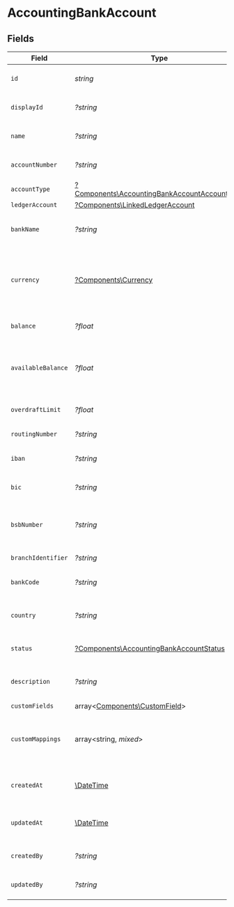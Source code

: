 # AccountingBankAccount


## Fields

| Field                                                                                                                              | Type                                                                                                                               | Required                                                                                                                           | Description                                                                                                                        | Example                                                                                                                            |
| ---------------------------------------------------------------------------------------------------------------------------------- | ---------------------------------------------------------------------------------------------------------------------------------- | ---------------------------------------------------------------------------------------------------------------------------------- | ---------------------------------------------------------------------------------------------------------------------------------- | ---------------------------------------------------------------------------------------------------------------------------------- |
| `id`                                                                                                                               | *string*                                                                                                                           | :heavy_check_mark:                                                                                                                 | A unique identifier for an object.                                                                                                 | 12345                                                                                                                              |
| `displayId`                                                                                                                        | *?string*                                                                                                                          | :heavy_minus_sign:                                                                                                                 | Display ID for the bank account                                                                                                    | BA-001                                                                                                                             |
| `name`                                                                                                                             | *?string*                                                                                                                          | :heavy_minus_sign:                                                                                                                 | The name of the bank account                                                                                                       | Main Operating Account                                                                                                             |
| `accountNumber`                                                                                                                    | *?string*                                                                                                                          | :heavy_minus_sign:                                                                                                                 | The bank account number                                                                                                            | 123465                                                                                                                             |
| `accountType`                                                                                                                      | [?Components\AccountingBankAccountAccountType](../../Models/Components/AccountingBankAccountAccountType.md)                        | :heavy_minus_sign:                                                                                                                 | The type of bank account                                                                                                           | checking                                                                                                                           |
| `ledgerAccount`                                                                                                                    | [?Components\LinkedLedgerAccount](../../Models/Components/LinkedLedgerAccount.md)                                                  | :heavy_minus_sign:                                                                                                                 | N/A                                                                                                                                |                                                                                                                                    |
| `bankName`                                                                                                                         | *?string*                                                                                                                          | :heavy_minus_sign:                                                                                                                 | The name of the bank or financial institution                                                                                      | Chase Bank                                                                                                                         |
| `currency`                                                                                                                         | [?Components\Currency](../../Models/Components/Currency.md)                                                                        | :heavy_minus_sign:                                                                                                                 | Indicates the associated currency for an amount of money. Values correspond to [ISO 4217](https://en.wikipedia.org/wiki/ISO_4217). | USD                                                                                                                                |
| `balance`                                                                                                                          | *?float*                                                                                                                           | :heavy_minus_sign:                                                                                                                 | The current balance of the bank account                                                                                            | 25000                                                                                                                              |
| `availableBalance`                                                                                                                 | *?float*                                                                                                                           | :heavy_minus_sign:                                                                                                                 | The available balance (considering pending transactions and overdraft)                                                             | 24500                                                                                                                              |
| `overdraftLimit`                                                                                                                   | *?float*                                                                                                                           | :heavy_minus_sign:                                                                                                                 | The overdraft limit for the account                                                                                                | 5000                                                                                                                               |
| `routingNumber`                                                                                                                    | *?string*                                                                                                                          | :heavy_minus_sign:                                                                                                                 | Bank routing number (US)                                                                                                           | 021000021                                                                                                                          |
| `iban`                                                                                                                             | *?string*                                                                                                                          | :heavy_minus_sign:                                                                                                                 | International Bank Account Number                                                                                                  | GB33BUKB20201555555555                                                                                                             |
| `bic`                                                                                                                              | *?string*                                                                                                                          | :heavy_minus_sign:                                                                                                                 | Bank Identifier Code / SWIFT Code                                                                                                  | CHASUS33                                                                                                                           |
| `bsbNumber`                                                                                                                        | *?string*                                                                                                                          | :heavy_minus_sign:                                                                                                                 | Bank State Branch number (Australia/New Zealand)                                                                                   | 062-001                                                                                                                            |
| `branchIdentifier`                                                                                                                 | *?string*                                                                                                                          | :heavy_minus_sign:                                                                                                                 | Bank branch identifier                                                                                                             | 001                                                                                                                                |
| `bankCode`                                                                                                                         | *?string*                                                                                                                          | :heavy_minus_sign:                                                                                                                 | Bank code assigned by central bank                                                                                                 | BNH                                                                                                                                |
| `country`                                                                                                                          | *?string*                                                                                                                          | :heavy_minus_sign:                                                                                                                 | Country code according to ISO 3166-1 alpha-2.                                                                                      | US                                                                                                                                 |
| `status`                                                                                                                           | [?Components\AccountingBankAccountStatus](../../Models/Components/AccountingBankAccountStatus.md)                                  | :heavy_minus_sign:                                                                                                                 | The status of the bank account                                                                                                     | active                                                                                                                             |
| `description`                                                                                                                      | *?string*                                                                                                                          | :heavy_minus_sign:                                                                                                                 | Description or notes about the bank account                                                                                        | Primary operating account for daily transactions                                                                                   |
| `customFields`                                                                                                                     | array<[Components\CustomField](../../Models/Components/CustomField.md)>                                                            | :heavy_minus_sign:                                                                                                                 | N/A                                                                                                                                |                                                                                                                                    |
| `customMappings`                                                                                                                   | array<string, *mixed*>                                                                                                             | :heavy_minus_sign:                                                                                                                 | When custom mappings are configured on the resource, the result is included here.                                                  |                                                                                                                                    |
| `createdAt`                                                                                                                        | [\DateTime](https://www.php.net/manual/en/class.datetime.php)                                                                      | :heavy_minus_sign:                                                                                                                 | The date and time when the object was created.                                                                                     | 2020-09-30T07:43:32.000Z                                                                                                           |
| `updatedAt`                                                                                                                        | [\DateTime](https://www.php.net/manual/en/class.datetime.php)                                                                      | :heavy_minus_sign:                                                                                                                 | The date and time when the object was last updated.                                                                                | 2020-09-30T07:43:32.000Z                                                                                                           |
| `createdBy`                                                                                                                        | *?string*                                                                                                                          | :heavy_minus_sign:                                                                                                                 | The user who created the object.                                                                                                   | 12345                                                                                                                              |
| `updatedBy`                                                                                                                        | *?string*                                                                                                                          | :heavy_minus_sign:                                                                                                                 | The user who last updated the object.                                                                                              | 12345                                                                                                                              |